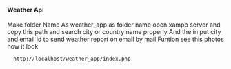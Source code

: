 #### Weather Api 
Make folder Name As weather_app as folder name open xampp server and copy this path and search city or country name properly
And the in put city and email id to send weather report on email by mail Funtion see this photos how it look 
```http
  http://localhost/weather_app/index.php
```

